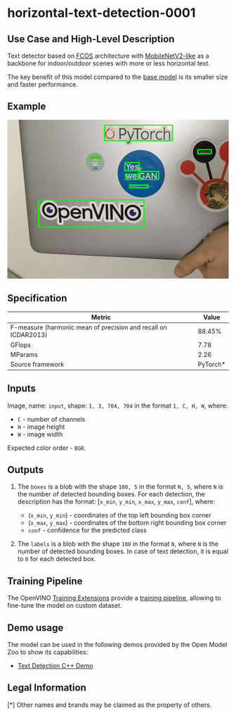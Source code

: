 # horizontal-text-detection-0001

## Use Case and High-Level Description

Text detector based on [FCOS](https://arxiv.org/abs/1904.01355) architecture with [MobileNetV2-like](https://arxiv.org/abs/1801.04381) as a backbone for indoor/outdoor scenes with more or less horizontal text.

The key benefit of this model compared to the [base model](../text-detection-0003/README.md) is its smaller size and faster performance.

## Example

![](./assets/horizontal-text-detection-0001.png)

## Specification

| Metric                                                        | Value     |
|---------------------------------------------------------------|-----------|
| F-measure (harmonic mean of precision and recall on ICDAR2013)| 88.45%    |
| GFlops                                                        | 7.78      |
| MParams                                                       | 2.26      |
| Source framework                                              | PyTorch\* |

## Inputs

Image, name: `input`, shape: `1, 3, 704, 704` in the format `1, C, H, W`, where:

- `C` - number of channels
- `H` - image height
- `W` - image width

Expected color order - `BGR`.

## Outputs

1. The `boxes` is a blob with the shape `100, 5` in the format `N, 5`, where `N` is the number of detected
   bounding boxes. For each detection, the description has the format:
   [`x_min`, `y_min`, `x_max`, `y_max`, `conf`], where:

    - (`x_min`, `y_min`) - coordinates of the top left bounding box corner
    - (`x_max`, `y_max`) - coordinates of the bottom right bounding box corner
    - `conf` - confidence for the predicted class

2. The `labels` is a blob with the shape `100` in the format `N`, where `N` is the number of detected
   bounding boxes. In case of text detection, it is equal to `0` for each detected box.

## Training Pipeline

The OpenVINO [Training Extensions](https://github.com/openvinotoolkit/training_extensions/blob/misc/README.md) provide a [training pipeline](https://github.com/openvinotoolkit/training_extensions/blob/misc/models/object_detection/model_templates/horizontal-text-detection/readme.md), allowing to fine-tune the model on custom dataset.

## Demo usage

The model can be used in the following demos provided by the Open Model Zoo to show its capabilities:

* [Text Detection C++ Demo](../../../demos/text_detection_demo/cpp/README.md)

## Legal Information

[*] Other names and brands may be claimed as the property of others.
